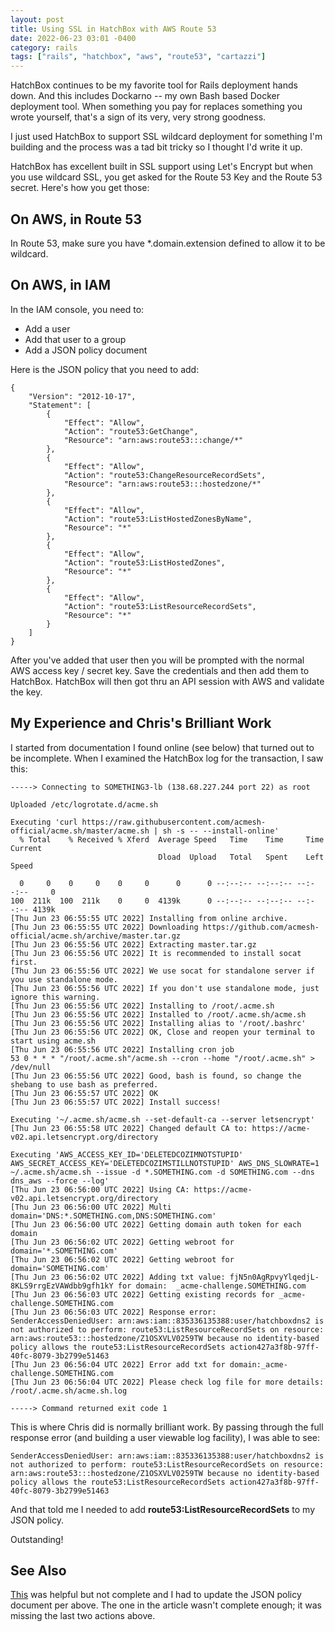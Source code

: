 ```yaml
---
layout: post
title: Using SSL in HatchBox with AWS Route 53
date: 2022-06-23 03:01 -0400
category: rails
tags: ["rails", "hatchbox", "aws", "route53", "cartazzi"]
---
```

HatchBox continues to be my favorite tool for Rails deployment hands down.  And this includes Dockarno -- my own Bash based Docker deployment tool.  When something you pay for replaces something you wrote yourself, that's a sign of its very, very strong goodness.

I just used HatchBox to support SSL wildcard deployment for something I'm building and the process was a tad bit tricky so I thought I'd write it up.

HatchBox has excellent built in SSL support using Let's Encrypt but when you use wildcard SSL, you get asked for the Route 53 Key and the Route 53 secret.  Here's how you get those:

## On AWS, in Route 53

In Route 53, make sure you have *.domain.extension defined to allow it to be wildcard.  

## On AWS, in IAM

In the IAM console, you need to:

* Add a user
* Add that user to a group
* Add a JSON policy document 

Here is the JSON policy that you need to add:

    {
        "Version": "2012-10-17",
        "Statement": [
            {
                "Effect": "Allow",
                "Action": "route53:GetChange",
                "Resource": "arn:aws:route53:::change/*"
            },
            {
                "Effect": "Allow",
                "Action": "route53:ChangeResourceRecordSets",
                "Resource": "arn:aws:route53:::hostedzone/*"
            },
            {
                "Effect": "Allow",
                "Action": "route53:ListHostedZonesByName",
                "Resource": "*"
            },
            {
                "Effect": "Allow",
                "Action": "route53:ListHostedZones",
                "Resource": "*"
            },
            {
                "Effect": "Allow",
                "Action": "route53:ListResourceRecordSets",
                "Resource": "*"
            }
        ]
    }
    

After you've added that user then you will be prompted with the normal AWS access key / secret key.  Save the credentials and then add them to HatchBox.  HatchBox will then got thru an API session with AWS and validate the key.

## My Experience and Chris's Brilliant Work

I started from documentation I found online (see below) that turned out to be incomplete.  When I examined the HatchBox log for the transaction, I saw this:

    -----> Connecting to SOMETHING3-lb (138.68.227.244 port 22) as root

    Uploaded /etc/logrotate.d/acme.sh

    Executing 'curl https://raw.githubusercontent.com/acmesh-official/acme.sh/master/acme.sh | sh -s -- --install-online'
      % Total    % Received % Xferd  Average Speed   Time    Time     Time  Current
                                     Dload  Upload   Total   Spent    Left  Speed

      0     0    0     0    0     0      0      0 --:--:-- --:--:-- --:--:--     0
    100  211k  100  211k    0     0  4139k      0 --:--:-- --:--:-- --:--:-- 4139k
    [Thu Jun 23 06:55:55 UTC 2022] Installing from online archive.
    [Thu Jun 23 06:55:55 UTC 2022] Downloading https://github.com/acmesh-official/acme.sh/archive/master.tar.gz
    [Thu Jun 23 06:55:56 UTC 2022] Extracting master.tar.gz
    [Thu Jun 23 06:55:56 UTC 2022] It is recommended to install socat first.
    [Thu Jun 23 06:55:56 UTC 2022] We use socat for standalone server if you use standalone mode.
    [Thu Jun 23 06:55:56 UTC 2022] If you don't use standalone mode, just ignore this warning.
    [Thu Jun 23 06:55:56 UTC 2022] Installing to /root/.acme.sh
    [Thu Jun 23 06:55:56 UTC 2022] Installed to /root/.acme.sh/acme.sh
    [Thu Jun 23 06:55:56 UTC 2022] Installing alias to '/root/.bashrc'
    [Thu Jun 23 06:55:56 UTC 2022] OK, Close and reopen your terminal to start using acme.sh
    [Thu Jun 23 06:55:56 UTC 2022] Installing cron job
    53 0 * * * "/root/.acme.sh"/acme.sh --cron --home "/root/.acme.sh" > /dev/null
    [Thu Jun 23 06:55:56 UTC 2022] Good, bash is found, so change the shebang to use bash as preferred.
    [Thu Jun 23 06:55:57 UTC 2022] OK
    [Thu Jun 23 06:55:57 UTC 2022] Install success!

    Executing '~/.acme.sh/acme.sh --set-default-ca --server letsencrypt'
    [Thu Jun 23 06:55:58 UTC 2022] Changed default CA to: https://acme-v02.api.letsencrypt.org/directory

    Executing 'AWS_ACCESS_KEY_ID='DELETEDCOZIMNOTSTUPID' AWS_SECRET_ACCESS_KEY='DELETEDCOZIMSTILLNOTSTUPID' AWS_DNS_SLOWRATE=1 ~/.acme.sh/acme.sh --issue -d *.SOMETHING.com -d SOMETHING.com --dns dns_aws --force --log'
    [Thu Jun 23 06:56:00 UTC 2022] Using CA: https://acme-v02.api.letsencrypt.org/directory
    [Thu Jun 23 06:56:00 UTC 2022] Multi domain='DNS:*.SOMETHING.com,DNS:SOMETHING.com'
    [Thu Jun 23 06:56:00 UTC 2022] Getting domain auth token for each domain
    [Thu Jun 23 06:56:02 UTC 2022] Getting webroot for domain='*.SOMETHING.com'
    [Thu Jun 23 06:56:02 UTC 2022] Getting webroot for domain='SOMETHING.com'
    [Thu Jun 23 06:56:02 UTC 2022] Adding txt value: fjN5n0AgRpvyYlqedjL-8KLS9rrgEzVAWdbb9gfh1kY for domain:  _acme-challenge.SOMETHING.com
    [Thu Jun 23 06:56:03 UTC 2022] Getting existing records for _acme-challenge.SOMETHING.com
    [Thu Jun 23 06:56:03 UTC 2022] Response error:
    SenderAccessDeniedUser: arn:aws:iam::835336135388:user/hatchboxdns2 is not authorized to perform: route53:ListResourceRecordSets on resource: arn:aws:route53:::hostedzone/Z1OSXVLV0259TW because no identity-based policy allows the route53:ListResourceRecordSets action427a3f8b-97ff-40fc-8079-3b2799e51463
    [Thu Jun 23 06:56:04 UTC 2022] Error add txt for domain:_acme-challenge.SOMETHING.com
    [Thu Jun 23 06:56:04 UTC 2022] Please check log file for more details: /root/.acme.sh/acme.sh.log

    -----> Command returned exit code 1

This is where Chris did is normally brilliant work.  By passing through the full response error (and building a user viewable log facility), I was able to see:

    SenderAccessDeniedUser: arn:aws:iam::835336135388:user/hatchboxdns2 is not authorized to perform: route53:ListResourceRecordSets on resource: arn:aws:route53:::hostedzone/Z1OSXVLV0259TW because no identity-based policy allows the route53:ListResourceRecordSets action427a3f8b-97ff-40fc-8079-3b2799e51463
    

And that told me I needed to add **route53:ListResourceRecordSets** to my JSON policy.

Outstanding!

## See Also

[This](https://docs.certifytheweb.com/docs/dns/providers/awsroute53/) was helpful but not complete and I had to update the JSON policy document per above.  The one in the article wasn't complete enough; it was missing the last two actions above.